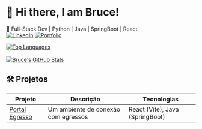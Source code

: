 # 👋 Hi there, I am Bruce!
🚀 Full-Stack Dev | Python | Java | SpringBoot | React <br/>
[![LinkedIn](https://img.shields.io/badge/-LinkedIn-0077B5?style=flat&logo=LinkedIn&logoColor=white)](https://linkedin.com/in/welderson-araujo)
[![Portfolio](https://img.shields.io/badge/Portfolio-000000?style=flat&logo=About.me&logoColor=white)](https://welderson-bruce.vercel.app/)

[![Top Languages](https://github-readme-stats.vercel.app/api/top-langs/?username=brvcelose&layout=compact&theme=dark)](https://github.com/brvcelose)<br/><br/>
[![Bruce's GitHub Stats](https://github-readme-stats.vercel.app/api?username=brvcelose&show_icons=true&theme=radical)](https://github.com/brvcelose)<br/>

## 🛠 Projetos

| Projeto       | Descrição          | Tecnologias |
| ------------- | ------------------ | ----------- |
| [Portal Egresso](https://github.com/GiuliaFreulon/portal-egresso) | Um ambiente de conexão com egressos | React (Vite), Java (SpringBoot) |


